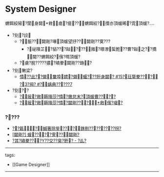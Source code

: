 ﻿---
layout: default
---

# System Designer
蝟餌絞隡?閬身閮敹瘜?瘥??蝟餌絞?擛亦頂蝯晞?雿頂蝯?....  

* ?刻?詨
  * ?脤??閮剛?嚗頂蝯望抒??閮剛??寞???
    * ?祕隤芷?貊???敺???雓?暻潦蜇銋??曹?敺之??撟閫??蝟餌絞?儐?啁頂蝯?
  * ?虜?脫?????擃?皜豢閮剛??銵?
* ?刻敶梁?  
  * [憒??此??儭韏埠嫖?儭蝘???脰身閮? #15?玨摮豢??? ?3?拇? #?蝺典?????7 ](https://youtu.be/YbygOXP07WY)  
* ?刻??
  * [?隡?敹耨隤莎?憒?撖怠末?頂蝯曹????](https://medium.com/that-game-designer/%E4%BB%80%E9%BA%BC%E6%98%AF%E4%BB%8B%E9%9D%A2%E8%A8%AD%E8%A8%88%E8%A6%8F%E7%AF%84-cab9691d381f)
  * [?隡?敹耨隤莎?憒?閮剛???敹儐?啜?](https://medium.com/that-game-designer/%E9%81%8A%E6%88%B2%E4%BC%81%E5%8A%83%E5%BF%85%E4%BF%AE%E8%AA%B2-%E5%A6%82%E4%BD%95%E8%A8%AD%E8%A8%88%E9%81%8A%E6%88%B2%E7%9A%84-%E6%A0%B8%E5%BF%83%E5%BE%AA%E7%92%B0-8dad19cb0f91)


### ????
* [??甈?蝛箸除鈭???銝剔????????拐?](https://gnn.gamer.com.tw/detail.php?sn=125251)
* [[閮剛?] 蝯????霅??閮剛?](https://www.ptt.cc/bbs/GameDesign/M.1668391918.A.A33.html)
* [?其?皜豢?????交??臭?銋? - ?乩?](https://www.zhihu.com/question/21342866)

---
tags:
  - [[Game Designer]]
  
---

